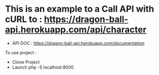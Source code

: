 # This is an example to a Call API with cURL to : https://dragon-ball-api.herokuapp.com/api/character
- API DOC : https://dragon-ball-api.herokuapp.com/documentation


To use project : 
- Clone Project
- Launch php -S localhost:8000



